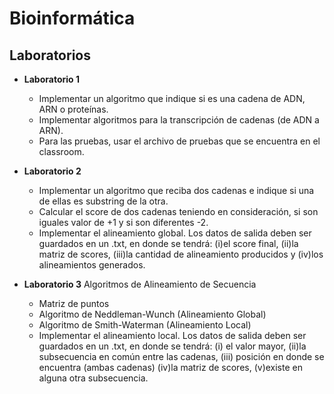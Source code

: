 # Bioinformática

## Laboratorios

- **Laboratorio 1**
    - Implementar un algoritmo que indique si es una cadena de ADN, ARN o proteínas.
    - Implementar algoritmos para la transcripción de cadenas (de ADN a ARN).
    - Para las pruebas, usar el archivo de pruebas que se encuentra en el classroom.

- **Laboratorio 2**
    - Implementar un algoritmo que reciba dos cadenas e indique si una de ellas es substring de la otra.
    - Calcular el score de dos cadenas teniendo en consideración, si son iguales valor de +1 y si son diferentes -2.
    - Implementar el alineamiento global. Los datos de salida deben ser guardados en un .txt, en donde se tendrá: (i)el score final, (ii)la matriz de scores, (iii)la cantidad de alineamiento producidos y (iv)los alineamientos generados.

- **Laboratorio 3** Algoritmos de Alineamiento de Secuencia
    - Matriz de puntos
    - Algoritmo de Neddleman-Wunch (Alineamiento Global)
    - Algoritmo de Smith-Waterman (Alineamiento Local)
    - Implementar el alineamiento local. Los datos de salida deben ser guardados en un .txt, en donde se tendrá: (i) el valor mayor, (ii)la subsecuencia en común entre las cadenas, (iii) posición en donde se encuentra (ambas cadenas) (iv)la matriz de scores, (v)existe en alguna otra subsecuencia.
